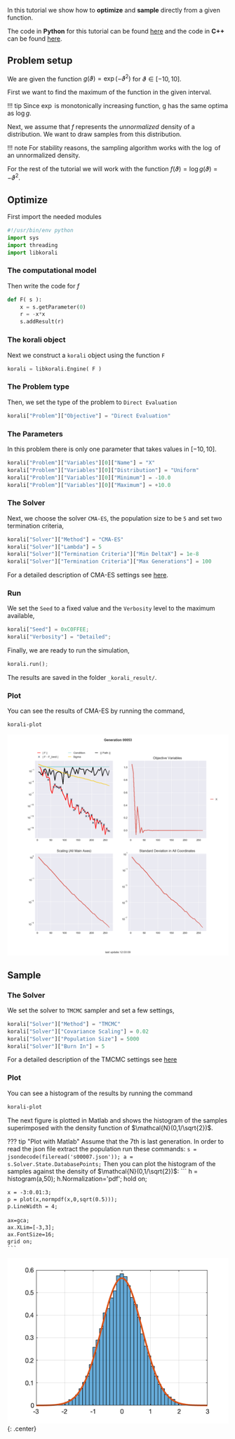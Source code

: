 

In this tutorial we show how to **optimize** and **sample** directly from a
given function.

The code in **Python** for this tutorial can be found [here](https://github.com/cselab/skorali/blob/master/examples/python/quick_start/direct.py) and the code in **C++** can be found [here](https://github.com/cselab/skorali/blob/master/examples/cxx/quick_start/direct.cpp).



## Problem setup
We are given the function $g(\vartheta)=\exp(-\vartheta^2)$ for $\vartheta\in[-10,10]$.

First we want to find the maximum of the function in the given interval.

!!! tip
    Since $\exp$ is monotonically increasing function, g has the same optima
    as $\log g$.

Next, we assume that $f$ represents the *unnormalized* density of a distribution.
We want to draw samples from this distribution.

!!! note
    For stability reasons, the sampling algorithm works with the $\log$ of an unnormalized density.

For the rest of the tutorial we will work with the function $f(\vartheta)=\log g(\vartheta) = -\vartheta^2$.


## Optimize

First import the needed modules
```python
#!/usr/bin/env python
import sys
import threading
import libkorali
```

###  The computational model
Then write the code for $f$
```python
def F( s ):
    x = s.getParameter(0)
    r = -x*x
    s.addResult(r)
```


###  The korali object

Next we construct a `korali` object using the function `F`
```python
korali = libkorali.Engine( F )
```

###  The Problem type
Then, we set the type of the problem to `Direct Evaluation`
```python
korali["Problem"]["Objective"] = "Direct Evaluation"
```

###  The Parameters
In this problem there is only one parameter that takes values in $[-10,10]$.
```python
korali["Problem"]["Variables"][0]["Name"] = "X"
korali["Problem"]["Variables"][0]["Distribution"] = "Uniform"
korali["Problem"]["Variables"][0]["Minimum"] = -10.0
korali["Problem"]["Variables"][0]["Maximum"] = +10.0
```


###  The Solver
Next, we choose the solver `CMA-ES`, the population size to be `5` and set
two termination criteria,

```python
korali["Solver"]["Method"] = "CMA-ES"
korali["Solver"]["Lambda"] = 5
korali["Solver"]["Termination Criteria"]["Min DeltaX"] = 1e-8
korali["Solver"]["Termination Criteria"]["Max Generations"] = 100
```
For a detailed description of CMA-ES settings see [here](../../usage/solvers/optimizers/cmaes.md).

###  Run
We set the `Seed` to a fixed value and the `Verbosity` level to the maximum available,

```python
korali["Seed"] = 0xC0FFEE;
korali["Verbosity"] = "Detailed";
```

Finally, we are ready to run the simulation,

```python
korali.run();
```

The results are saved in the folder `_korali_result/`.


###  Plot

You can see the results of CMA-ES by running the command,
```sh
korali-plot
```

![figure](direct-cma.png)






## Sample

###  The Solver

We set the solver to `TMCMC` sampler and set a few settings,

```python
korali["Solver"]["Method"] = "TMCMC"
korali["Solver"]["Covariance Scaling"] = 0.02
korali["Solver"]["Population Size"] = 5000
korali["Solver"]["Burn In"] = 5
```

For a detailed description of the TMCMC settings see
[here](../../usage/solvers/samplers/tmcmc.md)


###  Plot
You can see a histogram of the results by running the command
```sh
korali-plot
```

The next figure is plotted in Matlab and shows the histogram of the samples superimposed
with the density function of $\mathcal{N}(0,1/\sqrt{2})$.


??? tip "Plot with Matlab"
    Assume that the 7th is last generation. In order to read the json file extract
    the population run these commands:
    ```
    s = jsondecode(fileread('s00007.json'));
    a = s.Solver.State.DatabasePoints;
    ```
    Then you can plot the histogram of the samples against the density of
    $\mathcal{N}(0,1/\sqrt{2})$:
    ```
    h = histogram(a,50);
    h.Normalization='pdf';
    hold on;

    x = -3:0.01:3;
    p = plot(x,normpdf(x,0,sqrt(0.5)));
    p.LineWidth = 4;

    ax=gca;
    ax.XLim=[-3,3];
    ax.FontSize=16;
    grid on;
    ```

![figure](direct-tmcmc.png){: .center}
